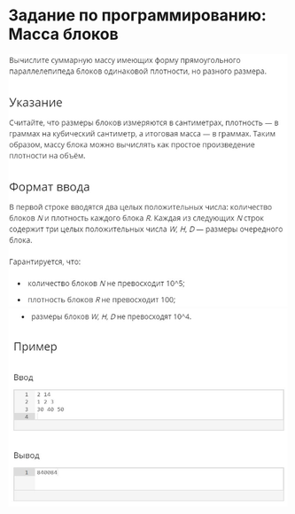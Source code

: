 # Задание по программированию: Масса блоков
![image](./../../assets/019.jpg)
![image](./../../assets/020.jpg)
